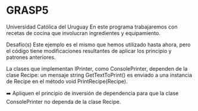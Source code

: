 # GRASP5

Universidad Católica del Uruguay
En este programa trabajaremos con recetas de cocina que involucran ingredientes y equipamiento.

Desafío(s)
Este ejemplo es el mismo que hemos utilizado hasta ahora, pero el código tiene modificaciones resultantes de aplicar los principio y patrones anteriores.

La clases que implementan IPrinter, como ConsolePrinter, dependen de la clase Recipe: un mensaje string GetTextToPrint() es enviado a una instancia de Recipe en el método void PrintRecipe(Recipe).

➡️ Apliquen el principio de inversión de dependencia para que la clase ConsolePrinter no dependa de la clase Recipe.
